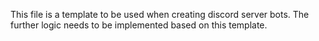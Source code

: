 This file is a template to be used when creating discord server bots.
The further logic needs to be implemented based on this template.
